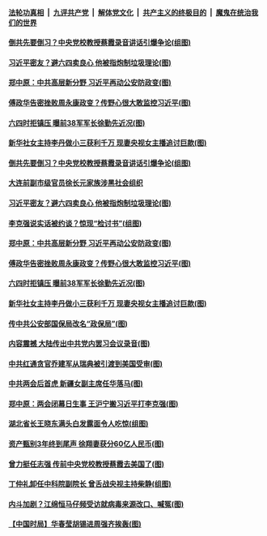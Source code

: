 

####  [法轮功真相](../../../../basic/blob/master/README.md?t=06051601) &nbsp;|&nbsp; [九评共产党](../../../../9ping.md/blob/master/README.md?t=06051601) &nbsp;|&nbsp; [解体党文化](../../../../jtdwh.md/blob/master/README.md?t=06051601)  &nbsp;|&nbsp; [共产主义的终极目的](../../../../gczydzjmd.md/blob/master/README.md?t=06051601) &nbsp;|&nbsp; [魔鬼在统治我们的世界](../../../../mgztzwmdsj.md/blob/master/README.md?t=06051601) 

#### [倒共先要倒习？中央党校教授蔡霞录音讲话引爆争论(组图)](../pages/p2/935563.md?t=06051601) 

#### [习近平密友？避六四卖良心 他被指炮制垃圾理论(图)](../pages/p2/935492.md?t=06051601) 

#### [郑中原：中共高层新分野 习近平再动公安防政变(图)](../pages/p2/935443.md?t=06051601) 

#### [傅政华告密挫败周永康政变？传野心很大敢监控习近平(图)](../pages/p2/935399.md?t=06051601) 

#### [六四时拒镇压 曝前38军军长徐勤先近况(图)](../pages/p2/935393.md?t=06051601) 

#### [新华社女主持李丹做小三获利千万 现妻央视女主播追讨巨款(图)](../pages/p2/935372.md?t=06051601) 

#### [倒共先要倒习？中央党校教授蔡霞录音讲话引爆争论(组图)](../pages/p2/935563.md?t=06051601) 

#### [大连前副市级官员徐长元家族涉黑社会组织](../pages/p2/935550.md?t=06051601) 

#### [习近平密友？避六四卖良心 他被指炮制垃圾理论(图)](../pages/p2/935492.md?t=06051601) 

#### [李克强说实话被约谈？惊现“检讨书”(组图)](../pages/p2/935461.md?t=06051601) 

#### [郑中原：中共高层新分野 习近平再动公安防政变(图)](../pages/p2/935443.md?t=06051601) 

#### [傅政华告密挫败周永康政变？传野心很大敢监控习近平(图)](../pages/p2/935399.md?t=06051601) 

#### [六四时拒镇压 曝前38军军长徐勤先近况(图)](../pages/p2/935393.md?t=06051601) 

#### [新华社女主持李丹做小三获利千万 现妻央视女主播追讨巨款(图)](../pages/p2/935372.md?t=06051601) 

#### [传中共公安部国保局改名“政保局”(图)](../pages/p2/935366.md?t=06051601) 

#### [内容震撼 大陆传出中共党内罢习会议录音(图)](../pages/p2/935273.md?t=06051601) 

#### [中共红通贪官乔建军从瑞典被引渡到美国受审(图)](../pages/p2/935242.md?t=06051601) 

#### [中共两会后首虎 新疆女副主席任华落马(图)](../pages/p2/935231.md?t=06051601) 

#### [郑中原：两会闭幕日生事 王沪宁搬习近平打李克强(图)](../pages/p2/935193.md?t=06051601) 

#### [湖北省长王晓东满头白发露面令人吃惊(组图)](../pages/p2/935166.md?t=06051601) 


#### [资产甄别3年终到尾声 徐翔妻获分60亿人民币(图)](../pages/p2/935157.md?t=06051601) 

#### [曾力挺任志强 传前中央党校教授蔡霞去美国了(图)](../pages/p2/935143.md?t=06051601) 

#### [丁仲礼卸任中科院副院长 曾舌战央视主持柴静(组图)](../pages/p2/935128.md?t=06051601) 

#### [内斗加剧？江绵恒马仔频受访就病毒来源改口、喊冤(图)](../pages/p2/935133.md?t=06051601) 

#### [【中国时局】华春莹胡锡进周强齐挨轰(图)](../pages/p2/935052.md?t=06051601) 

